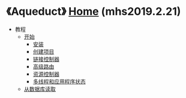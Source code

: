 # 《Aqueduct》 [Home] (mhs2019.2.21)

- 教程
  - [开始]
    - [安装]
    - [创建项目]
    - [链接控制器]
    - [高级路由]
    - [资源控制器]
    - [多线程和应用程序状态]
  - [从数据库读取] 
##
[Home]: https://mhsnet.github.io/mhsstudynotes/ "《MHS技术栈学习笔记》"
[Top]: https://mhsnet.github.io/mhsstudynotes/framework/aqueduct/index.html "《Aqueduct》"

[开始]: https://mhsnet.github.io/mhsstudynotes/framework/aqueduct/tutorial/getting_started.html "开始"
[安装]: https://mhsnet.github.io/mhsstudynotes/framework/aqueduct/tutorial/getting_started.html#installation "安装(Installation)"
[创建项目]: https://mhsnet.github.io/mhsstudynotes/framework/aqueduct/tutorial/getting_started.html#creating-project "创建项目(Creating a Project)"
[链接控制器]: https://mhsnet.github.io/mhsstudynotes/framework/aqueduct/tutorial/getting_started.html#linking-controllers "链接控制器(Linking Controllers)"
[高级路由]: https://mhsnet.github.io/mhsstudynotes/framework/aqueduct/tutorial/getting_started.html#advanced-routing "高级路由(Advanced Routing)"
[资源控制器]: https://mhsnet.github.io/mhsstudynotes/framework/aqueduct/tutorial/getting_started.html#resource-controllers  "资源控制器(ResourceControllers)"
[多线程和应用程序状态]: https://mhsnet.github.io/mhsstudynotes/framework/aqueduct/tutorial/getting_started.html#multi-threading-and-application-state  "多线程和应用程序状态(Multi-threading and Application State)"

[从数据库读取]: https://mhsnet.github.io/mhsstudynotes/framework/aqueduct/tutorial/reading_from_a_database.html "从数据库读取"